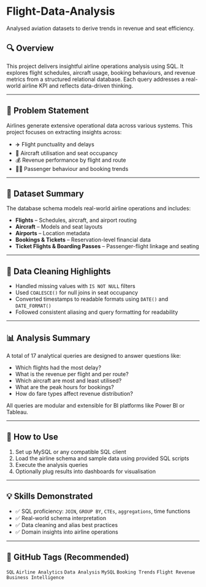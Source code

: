 # Flight-Data-Analysis
Analysed aviation datasets to derive trends in revenue and seat efficiency.

## 🔍 Overview
This project delivers insightful airline operations analysis using SQL. It explores flight schedules, aircraft usage, booking behaviours, and revenue metrics from a structured relational database. Each query addresses a real-world airline KPI and reflects data-driven thinking.

---

## 🧠 Problem Statement
Airlines generate extensive operational data across various systems. This project focuses on extracting insights across:
- ✈️ Flight punctuality and delays  
- 🛫 Aircraft utilisation and seat occupancy  
- 💰 Revenue performance by flight and route  
- 🧍‍♂️ Passenger behaviour and booking trends

---

## 📁 Dataset Summary
The database schema models real-world airline operations and includes:
- **Flights** – Schedules, aircraft, and airport routing  
- **Aircraft** – Models and seat layouts  
- **Airports** – Location metadata  
- **Bookings & Tickets** – Reservation-level financial data  
- **Ticket Flights & Boarding Passes** – Passenger-flight linkage and seating

---

## 🧹 Data Cleaning Highlights
- Handled missing values with `IS NOT NULL` filters  
- Used `COALESCE()` for null joins in seat occupancy  
- Converted timestamps to readable formats using `DATE()` and `DATE_FORMAT()`  
- Followed consistent aliasing and query formatting for readability

---

## 📊 Analysis Summary

A total of 17 analytical queries are designed to answer questions like:
- Which flights had the most delay?
- What is the revenue per flight and per route?
- Which aircraft are most and least utilised?
- What are the peak hours for bookings?
- How do fare types affect revenue distribution?

All queries are modular and extensible for BI platforms like Power BI or Tableau.

---

## 🚀 How to Use
1. Set up MySQL or any compatible SQL client  
2. Load the airline schema and sample data using provided SQL scripts  
3. Execute the analysis queries  
4. Optionally plug results into dashboards for visualisation

---

## 💡 Skills Demonstrated
- ✅ SQL proficiency: `JOIN`, `GROUP BY`, `CTEs`, `aggregations`, time functions  
- ✅ Real-world schema interpretation  
- ✅ Data cleaning and alias best practices  
- ✅ Domain insights into airline operations

---

## 🔖 GitHub Tags (Recommended)
`SQL` `Airline Analytics` `Data Analysis` `MySQL` `Booking Trends` `Flight Revenue` `Business Intelligence`
